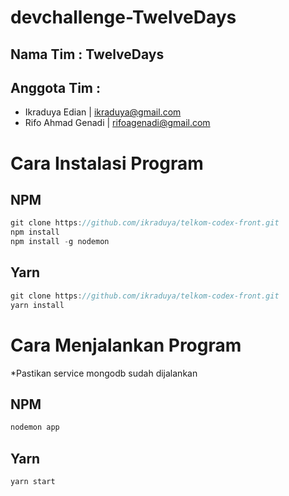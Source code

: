 # devchallenge-TwelveDays

## Nama Tim : TwelveDays
## Anggota Tim :
- Ikraduya Edian | ikraduya@gmail.com
- Rifo Ahmad Genadi | rifoagenadi@gmail.com

# Cara Instalasi Program

## NPM
```js
git clone https://github.com/ikraduya/telkom-codex-front.git
npm install
npm install -g nodemon
```
## Yarn
```js
git clone https://github.com/ikraduya/telkom-codex-front.git
yarn install
```

# Cara Menjalankan Program
*Pastikan service mongodb sudah dijalankan
## NPM
```js
nodemon app
```
## Yarn
```js
yarn start
```
